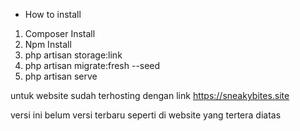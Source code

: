 - How to install

1. Composer Install
2. Npm Install
3. php artisan storage:link
4. php artisan migrate:fresh --seed
5. php artisan serve



untuk website sudah terhosting dengan link 
https://sneakybites.site


versi ini belum versi terbaru seperti di website yang tertera diatas
